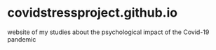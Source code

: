 # covidstressproject.github.io
website of my studies about the psychological impact of the Covid-19 pandemic 
